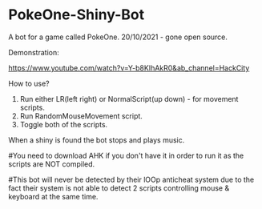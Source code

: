 # PokeOne-Shiny-Bot
A bot for a game called PokeOne.
20/10/2021 - gone open source.

Demonstration:

https://www.youtube.com/watch?v=Y-b8KIhAkR0&ab_channel=HackCity


How to use?
1) Run either LR(left right) or NormalScript(up down) - for movement scripts.
2) Run RandomMouseMovement script.
3) Toggle both of the scripts.

When a shiny is found the bot stops and plays music.

#You need to download AHK if you don't have it in order to run it as the scripts are NOT compiled.

#This bot will never be detected by their lOOp anticheat system due to the fact their system is not able to detect 2 scripts controlling mouse & keyboard at the same time.
